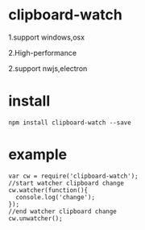 # clipboard-watch

1.support windows,osx

2.High-performance

2.support nwjs,electron

# install
    
    npm install clipboard-watch --save

# example

    var cw = require('clipboard-watch');
	//start watcher clipboard change
    cw.watcher(function(){
      console.log('change');
    });
	//end watcher clipboard change
	cw.unwatcher();
    
    
